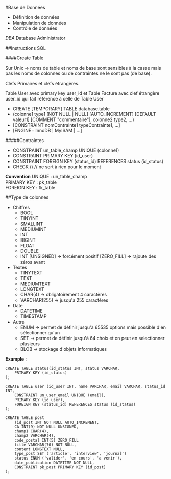 #Base de Données

* Définition de données
* Manipulation de données
* Contrôle de données

*DBA* Database Administrator

##Instructions SQL

####Create Table

Sur Unix -> noms de table et noms de base sont sensibles à la casse mais pas les noms de colonnes ou de contraintes ne le sont pas (de base).  
  
Clefs Primaires et clefs étrangères.
  
Table User avec primary key user_id et Table Facture avec clef étrangère user_id qui fait référence à celle de Table User

* CREATE [TEMPORARY] TABLE database.table
* (colonne1 type1 [NOT NULL | NULL] [AUTO_INCREMENT] [DEFAULT valeur1] [COMMENT "commentaire"], colonne2 type2, ...)
* [CONSTRAINT nomContrainte1 typeContrainte1, ...]
* [ENGINE= InnoDB | MyISAM | ...]

#####Contraintes

* CONSTRAINT un_table_champ UNIQUE (colonne1)
* CONSTRAINT PRIMARY KEY (id_user)
* CONSTRAINT FOREIGN KEY (status_id) REFERENCES status (id_status)
* CHECK () // ne sert à rien pour le moment

**Convention**
UNIQUE : un_table_champ  
PRIMARY KEY : pk_table  
FOREIGN KEY : fk_table  

##Type de colonnes

* Chiffres
    * BOOL
    * TINYINT
    * SMALLINT
    * MEDIUMINT 
    * INT
    * BIGINT
    * FLOAT
    * DOUBLE
    * INT [UNSIGNED] -> forcément positif [ZERO_FILL] -> rajoute des zéros avant
* Textes
    * TINYTEXT
    * TEXT
    * MEDIUMTEXT
    * LONGTEXT
    * CHAR(4) -> obligatoirement 4 caractères
    * VARCHAR(255) -> jusqu'à 255 caractères
* Date
    * DATETIME
    * TIMESTAMP
* Autre
    * ENUM -> permet de définir jusqu'à 65535 options mais possible d'en sélectionner qu'un
    * SET -> permet de définir jusqu'à 64 choix et on peut en selectionner plusieurs
    * BLOB -> stockage d'objets informatiques


**Example** :
```
CREATE TABLE status(id_status INT, status VARCHAR,
    PRIMARY KEY (id_status)
);

CREATE TABLE user (id_user INT, name VARCHAR, email VARCHAR, status_id INT,  
    CONSTRAINT un_user_email UNIQUE (email),
    PRIMARY KEY (id_user),
    FOREIGN KEY (status_id) REFERENCES status (id_status)
);

CREATE TABLE post
    (id_post INT NOT NULL AUTO_INCREMENT, 
    CA INT(9) NOT NULL UNSIGNED,
    champ1 CHAR(4),
    champ2 VARCHAR(4),
    code_postal INT(5) ZERO_FILL
    title VARCHAR(70) NOT NULL, 
    content LONGTEXT NULL,
    type_post SET ('article', 'interview', 'journal')
    status ENUM ('valider', 'en cours', 'a venir'),
    date_publication DATETIME NOT NULL,
    CONSTRAINT pk_post PRIMARY KEY (id_post)
);
```